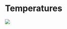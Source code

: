 # Temperatures

![](https://static.codingame.com/servlet/fileservlet?id=4768860147383&format=puzzle_cover)

